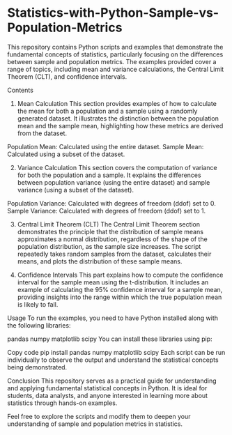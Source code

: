 # Statistics-with-Python-Sample-vs-Population-Metrics
This repository contains Python scripts and examples that demonstrate the fundamental concepts of statistics, particularly focusing on the differences between sample and population metrics. The examples provided cover a range of topics, including mean and variance calculations, the Central Limit Theorem (CLT), and confidence intervals.

Contents
1. Mean Calculation
This section provides examples of how to calculate the mean for both a population and a sample using a randomly generated dataset. It illustrates the distinction between the population mean and the sample mean, highlighting how these metrics are derived from the dataset.

Population Mean: Calculated using the entire dataset.
Sample Mean: Calculated using a subset of the dataset.

2. Variance Calculation
This section covers the computation of variance for both the population and a sample. It explains the differences between population variance (using the entire dataset) and sample variance (using a subset of the dataset).

Population Variance: Calculated with degrees of freedom (ddof) set to 0.
Sample Variance: Calculated with degrees of freedom (ddof) set to 1.

3. Central Limit Theorem (CLT)
The Central Limit Theorem section demonstrates the principle that the distribution of sample means approximates a normal distribution, regardless of the shape of the population distribution, as the sample size increases. The script repeatedly takes random samples from the dataset, calculates their means, and plots the distribution of these sample means.

4. Confidence Intervals
This part explains how to compute the confidence interval for the sample mean using the t-distribution. It includes an example of calculating the 95% confidence interval for a sample mean, providing insights into the range within which the true population mean is likely to fall.

Usage
To run the examples, you need to have Python installed along with the following libraries:

pandas
numpy
matplotlib
scipy
You can install these libraries using pip:

Copy code
pip install pandas numpy matplotlib scipy
Each script can be run individually to observe the output and understand the statistical concepts being demonstrated.

Conclusion
This repository serves as a practical guide for understanding and applying fundamental statistical concepts in Python. It is ideal for students, data analysts, and anyone interested in learning more about statistics through hands-on examples.

Feel free to explore the scripts and modify them to deepen your understanding of sample and population metrics in statistics.







